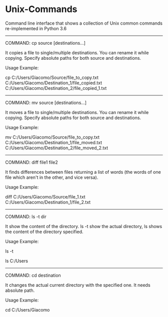 # Unix-Commands



Command line interface that shows a collection of Unix common commands re-implemented in Python 3.6




-------------------------------------------

COMMAND:    cp  source  [destinations...]

It copies a file to single/multiple destinations.
You can rename it while copying. Specify absolute paths for both source and destinations.

Usage Example:

cp  C:/Users/Giacomo/Source/file_to_copy.txt    C:/Users/Giacomo/Destination_1/file_copied.txt    C:/Users/Giacomo/Destination_2/file_copied_1.txt

-------------------------------------------

COMMAND:    mv  source  [destinations...]

It moves a file to single/multiple destinations.
You can rename it while copying. Specify absolute paths for both source and destinations.

Usage Example:

mv  C:/Users/Giacomo/Source/file_to_copy.txt    C:/Users/Giacomo/Destination_1/file_moved.txt    C:/Users/Giacomo/Destination_2/file_moved_2.txt

-------------------------------------------

COMMAND:    diff  file1   file2

It finds differences between files returning a list of words (the words of one file which aren't in the other, and vice versa).

Usage Example:

diff  C:/Users/Giacomo/Source/file_1.txt   C:/Users/Giacomo/Destination_1/file_2.txt

-------------------------------------------

COMMAND:    ls  -t  dir

It show the content of the directory. ls -t show the actual directory, ls <path>  shows the content of the directory specified.

Usage Example:

ls -t

ls C:/Users

------------------------------------------

COMMAND:    cd  destination

It changes the actual current directory with the specified one. It needs absolute path.

Usage Example:

cd C:/Users/Giacomo
